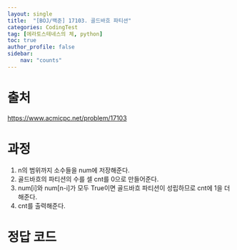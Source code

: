 ```yaml
---
layout: single
title:  "[BOJ/백준] 17103. 골드바흐 파티션"
categories: CodingTest
tag: [에라토스테네스의 체, python]
toc: true
author_profile: false
sidebar:
    nav: "counts"
---
```


# 출처
<https://www.acmicpc.net/problem/17103>



  
  
# 과정

1. n의 범위까지 소수들을 num에 저장해준다.
2. 골드바흐의 파티션의 수를 셀 cnt를 0으로 만들어준다.
3. num[i]와 num[n-i]가 모두 True이면 골드바흐 파티션이 성립하므로
cnt에 1을 더해준다.
4. cnt를 출력해준다.


# 정답 코드

<script src="https://gist.github.com/kghees/eb2a12bca6cc56551378973c2e98ffc6.js"></script>
    




